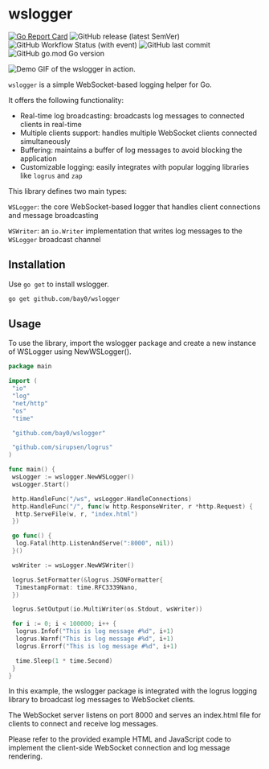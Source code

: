 # wslogger

[![Go Report Card](https://goreportcard.com/badge/github.com/bay0/wslogger)](https://goreportcard.com/report/github.com/bay0/wslogger)
![GitHub release (latest SemVer)](https://img.shields.io/github/v/release/bay0/wslogger)
![GitHub Workflow Status (with event)](https://img.shields.io/github/actions/workflow/status/bay0/wslogger/test.yml)
![GitHub last commit](https://img.shields.io/github/last-commit/bay0/wslogger)
![GitHub go.mod Go version](https://img.shields.io/github/go-mod/go-version/bay0/wslogger)

![Demo GIF of the wslogger in action.](./example/demo.gif)

`wslogger` is a simple WebSocket-based logging helper for Go.

It offers the following functionality:

* Real-time log broadcasting: broadcasts log messages to connected clients in real-time
* Multiple clients support: handles multiple WebSocket clients connected simultaneously
* Buffering: maintains a buffer of log messages to avoid blocking the application
* Customizable logging: easily integrates with popular logging libraries like `logrus` and `zap`

This library defines two main types:

`WSLogger`: the core WebSocket-based logger that handles client connections and message broadcasting

`WSWriter`: an `io.Writer` implementation that writes log messages to the `WSLogger` broadcast channel

## Installation

Use `go get` to install wslogger.

```bash
go get github.com/bay0/wslogger
```

## Usage

To use the library, import the wslogger package and create a new instance of WSLogger using NewWSLogger().

```go
package main

import (
 "io"
 "log"
 "net/http"
 "os"
 "time"

 "github.com/bay0/wslogger"

 "github.com/sirupsen/logrus"
)

func main() {
 wsLogger := wslogger.NewWSLogger()
 wsLogger.Start()

 http.HandleFunc("/ws", wsLogger.HandleConnections)
 http.HandleFunc("/", func(w http.ResponseWriter, r *http.Request) {
  http.ServeFile(w, r, "index.html")
 })

 go func() {
  log.Fatal(http.ListenAndServe(":8000", nil))
 }()

 wsWriter := wsLogger.NewWSWriter()

 logrus.SetFormatter(&logrus.JSONFormatter{
  TimestampFormat: time.RFC3339Nano,
 })

 logrus.SetOutput(io.MultiWriter(os.Stdout, wsWriter))

 for i := 0; i < 100000; i++ {
  logrus.Infof("This is log message #%d", i+1)
  logrus.Warnf("This is log message #%d", i+1)
  logrus.Errorf("This is log message #%d", i+1)

  time.Sleep(1 * time.Second)
 }
}
```

In this example, the wslogger package is integrated with the logrus logging library to broadcast log messages to WebSocket clients.

The WebSocket server listens on port 8000 and serves an index.html file for clients to connect and receive log messages.

Please refer to the provided example HTML and JavaScript code to implement the client-side WebSocket connection and log message rendering.
